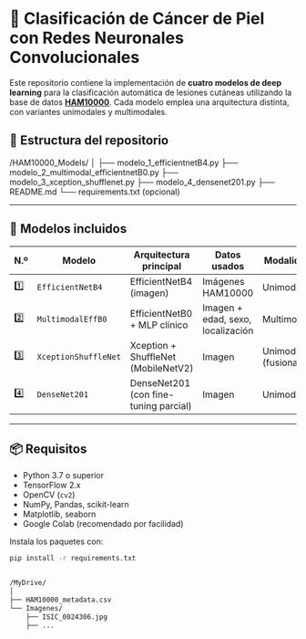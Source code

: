 # 🧬 Clasificación de Cáncer de Piel con Redes Neuronales Convolucionales

Este repositorio contiene la implementación de **cuatro modelos de deep learning** para la clasificación automática de lesiones cutáneas utilizando la base de datos **[HAM10000](https://www.kaggle.com/datasets/kmader/skin-cancer-mnist-ham10000)**. Cada modelo emplea una arquitectura distinta, con variantes unimodales y multimodales.
## 📂 Estructura del repositorio
/HAM10000_Models/
│
├── modelo_1_efficientnetB4.py
├── modelo_2_multimodal_efficientnetB0.py
├── modelo_3_xception_shufflenet.py
├── modelo_4_densenet201.py
├── README.md
└── requirements.txt (opcional)

---

## 🧪 Modelos incluidos

| N.º | Modelo | Arquitectura principal | Datos usados | Modalidad |
|-----|--------|-------------------------|--------------|-----------|
| 1️⃣ | `EfficientNetB4` | EfficientNetB4 (imagen) | Imágenes HAM10000 | Unimodal |
| 2️⃣ | `MultimodalEffB0` | EfficientNetB0 + MLP clínico | Imagen + edad, sexo, localización | Multimodal |
| 3️⃣ | `XceptionShuffleNet` | Xception + ShuffleNet (MobileNetV2) | Imagen | Unimodal (fusionado) |
| 4️⃣ | `DenseNet201` | DenseNet201 (con fine-tuning parcial) | Imagen | Unimodal |

---

## 📦 Requisitos

- Python 3.7 o superior
- TensorFlow 2.x
- OpenCV (`cv2`)
- NumPy, Pandas, scikit-learn
- Matplotlib, seaborn
- Google Colab (recomendado por facilidad)

Instala los paquetes con:

```bash
pip install -r requirements.txt


/MyDrive/
│
├── HAM10000_metadata.csv
└── Imagenes/
    ├── ISIC_0024306.jpg
    ├── ...

